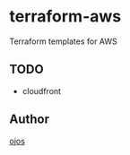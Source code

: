 # terraform-aws

Terraform templates for AWS

## TODO

* cloudfront

## Author

[ojos](https://github.com/ojos/)
